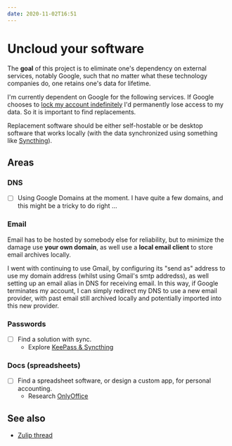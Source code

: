 ```yaml
---
date: 2020-11-02T16:51
---
```


# Uncloud your software

The **goal** of this project is to eliminate one's dependency on external services, notably Google, such that no matter what these technology companies do, one retains one's data for lifetime.

I'm currently dependent on Google for the following services. If Google chooses to [lock my account indefinitely](http://web.archive.org/web/20201102161748/https://www.businessinsider.com/google-users-locked-out-after-years-2020-10) I'd permanently lose access to my data. So it is important to find replacements.

Replacement software should be either self-hostable or be desktop software that works locally (with the data synchronized using something like [Syncthing](https://syncthing.net/)).

## Areas

### DNS

- [ ] Using Google Domains at the moment. I have quite a few domains, and this might be a tricky to do right ... 

### Email

Email has to be hosted by somebody else for reliability, but to minimize the damage use **your own domain**, as well use a **local email client** to store email archives locally. 

I went with continuing to use Gmail, by configuring its "send as" address to use my domain address (whilst using Gmail's smtp addredss), as well setting up an email alias in DNS for receiving email. In this way, if Google terminates my account, I can simply redirect my DNS to use a new email provider, with past email still archived locally and potentially imported into this new provider.

### Passwords

- [ ] Find a solution with sync.
  - Explore [KeePass & Syncthing](https://dev.to/rusty_sys_dev/switching-to-keepass-and-syncthing-for-password-management-1klh)
  
### Docs (spreadsheets)

- [ ] Find a spreadsheet software, or design a custom app, for personal accounting.
  - Research [OnlyOffice](https://github.com/ONLYOFFICE/DesktopEditors)

## See also

- [Zulip thread](https://funprog.srid.ca/random/going-back-to-free-software.html)